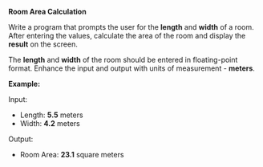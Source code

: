**Room Area Calculation**

Write a program that prompts the user for the **length** and **width** of a room. After entering the values, calculate the area of the room and display the **result** on the screen.

The **length** and **width** of the room should be entered in floating-point format. Enhance the input and output with units of measurement - **meters**.

**Example:**

Input:
- Length: **5.5** meters
- Width: **4.2** meters

Output:
- Room Area: **23.1** square meters
